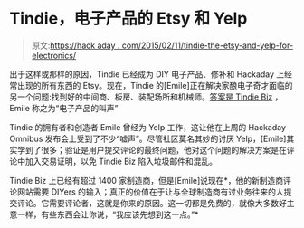 # Tindie，电子产品的 Etsy 和 Yelp

> 原文:[https://hack aday . com/2015/02/11/tindie-the-etsy-and-yelp-for-electronics/](https://hackaday.com/2015/02/11/tindie-the-etsy-and-yelp-for-electronics/)

出于这样或那样的原因，Tindie 已经成为 DIY 电子产品、修补和 Hackaday 上经常出现的所有东西的 Etsy。现在，Tindie 的[Emile]正在解决家酿电子奇才面临的另一个问题:找到好的中间商、板房、装配场所和机械师。[答案是 Tindie Biz](https://www.tindie.com/biz/) ，Emile 称之为“电子产品的叫声”

Tindie 的拥有者和创造者 Emile 曾经为 Yelp 工作，这让他在上周的 Hackaday Omnibus 发布会上受到了不少“嘘声”。尽管社区莫名其妙的讨厌 Yelp，[Emile]其实学到了很多；验证是用户提交评论的最终问题，他对这个问题的解决方案是在评论中加入交易证明，以免 Tindie Biz 陷入垃圾邮件和混乱。

Tindie Biz 上已经有超过 1400 家制造商，但是[Emile]说现在*，他的新制造商评论网站需要 DIYers 的输入；真正的价值在于让与全球制造商有过业务往来的人提交评论。它需要评论者，这就是你来的原因。这一切都是免费的，就像大多数好主意一样，有些东西会让你说，“我应该先想到这一点。”*
